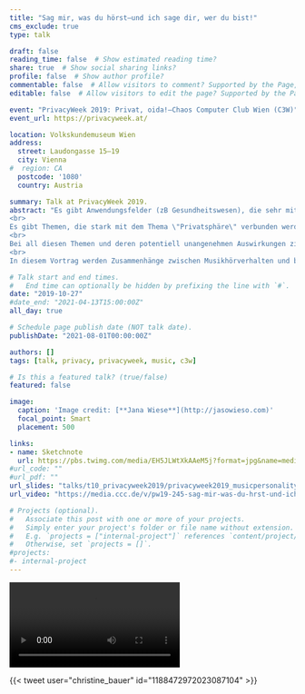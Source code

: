 ```yaml
---
title: "Sag mir, was du hörst—und ich sage dir, wer du bist!"
cms_exclude: true
type: talk

draft: false
reading_time: false  # Show estimated reading time?
share: true  # Show social sharing links?
profile: false  # Show author profile?
commentable: false  # Allow visitors to comment? Supported by the Page, Post, and Docs content types.
editable: false  # Allow visitors to edit the page? Supported by the Page, Post, and Docs content types.

event: "PrivacyWeek 2019: Privat, oida!—Chaos Computer Club Wien (C3W)"
event_url: https://privacyweek.at/

location: Volkskundemuseum Wien
address:
  street: Laudongasse 15–19
  city: Vienna
#  region: CA
  postcode: '1080'
  country: Austria

summary: Talk at PrivacyWeek 2019.
abstract: "Es gibt Anwendungsfelder (zB Gesundheitswesen), die sehr mit einer \"Bedrohung für die Privatsphäre\" verbunden werden, wenn Daten gehortet werden. Musikhören scheint dagegen harmlos zu sein. Aber was wir hören, sagt einiges über uns aus; nicht nur über Musikpräferenzen.
<br>
Es gibt Themen, die stark mit dem Thema \"Privatsphäre\" verbunden werden—eben weil man dabei Gefahr von ungewünschten Zugang zu sensitiven Daten erahnt. Personenbezogene Aufzeichnungen zur Kriminalitäts- oder Gesundheitshistorie einzelner Personen lassen oft die Alarmglocken läuten.
<br>
Bei all diesen Themen und deren potentiell unangenehmen Auswirkungen zieht man sich doch gerne Mal zurück und hört Musik. Zum Beispiel bei einem Streamingdienst; und lässt sich auch ein paar neue, interessante Tracks vorschlagen. Aber Moment: Woher weiß der Dienst, was mir gefallen könnte? Ich mache doch nichts Anderes außer Musikhören! Aber was sagt das über mich aus?
<br>
In diesem Vortrag werden Zusammenhänge zwischen Musikhörverhalten und beispielsweise Persönlichkeitsmerkmalen, Alter, Geschlecht und kulturellen Einflüssen aufgezeigt."

# Talk start and end times.
#   End time can optionally be hidden by prefixing the line with `#`.
date: "2019-10-27"
#date_end: "2021-04-13T15:00:00Z"
all_day: true

# Schedule page publish date (NOT talk date).
publishDate: "2021-08-01T00:00:00Z"

authors: []
tags: [talk, privacy, privacyweek, music, c3w]

# Is this a featured talk? (true/false)
featured: false

image:
  caption: 'Image credit: [**Jana Wiese**](http://jasowieso.com)'
  focal_point: Smart
  placement: 500

links:
- name: Sketchnote
  url: https://pbs.twimg.com/media/EH5JLWtXkAAeM5j?format=jpg&name=medium
#url_code: ""
#url_pdf: ""
url_slides: "talks/t10_privacyweek2019/privacyweek2019_musicpersonality.pdf"
url_video: "https://media.ccc.de/v/pw19-245-sag-mir-was-du-hrst-und-ich-sage-dir-wer-du-bist-/"

# Projects (optional).
#   Associate this post with one or more of your projects.
#   Simply enter your project's folder or file name without extension.
#   E.g. `projects = ["internal-project"]` references `content/project/deep-learning/index.md`.
#   Otherwise, set `projects = []`.
#projects:
#- internal-project
---
```


<video controls src="https://mirrors.dotsrc.org/cdn.media.ccc.de/events/privacyweek/2019/h264-hd/pw19-245-deu-eng-Sag_mir_was_du_hoerst_-_und_ich_sage_dir_wer_du_bist_hd.mp4"></video>

{{< tweet user="christine_bauer" id="1188472972023087104" >}}

